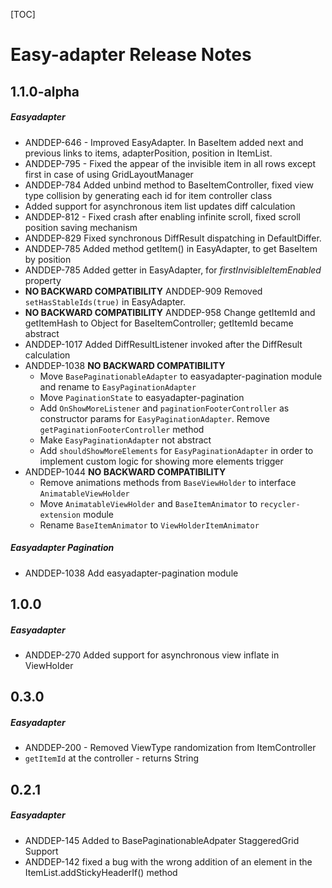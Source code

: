 [TOC]
# Easy-adapter Release Notes
## 1.1.0-alpha
##### Easyadapter
* ANDDEP-646 - Improved EasyAdapter. In BaseItem added next and previous links to items, adapterPosition, position in ItemList.
* ANDDEP-795 - Fixed the appear of the invisible item in all rows except first in case of using GridLayoutManager
* ANDDEP-784 Added unbind method to BaseItemController, fixed view type collision by generating each id for item controller class 
* Added support for asynchronous item list updates diff calculation
* ANDDEP-812 - Fixed crash after enabling infinite scroll, fixed scroll position saving mechanism
* ANDDEP-829 Fixed synchronous DiffResult dispatching in DefaultDiffer.
* ANDDEP-785 Added method getItem() in EasyAdapter, to get BaseItem by position
* ANDDEP-785 Added getter in EasyAdapter, for *firstInvisibleItemEnabled* property
* **NO BACKWARD COMPATIBILITY** ANDDEP-909 Removed
  `setHasStableIds(true)` in EasyAdapter.
* **NO BACKWARD COMPATIBILITY** ANDDEP-958 Change getItemId and
  getItemHash to Object for BaseItemController; getItemId became
  abstract
* ANDDEP-1017 Added DiffResultListener invoked after the DiffResult calculation
* ANDDEP-1038 **NO BACKWARD COMPATIBILITY**
  * Move `BasePaginationableAdapter` to easyadapter-pagination module
    and rename to `EasyPaginationAdapter`
  * Move `PaginationState` to easyadapter-pagination
  * Add `OnShowMoreListener` and `paginationFooterController` as
    constructor params for `EasyPaginationAdapter`. Remove
    `getPaginationFooterController` method
  * Make `EasyPaginationAdapter` not abstract
  * Add `shouldShowMoreElements` for `EasyPaginationAdapter` in order to
    implement custom logic for showing more elements trigger
* ANDDEP-1044 **NO BACKWARD COMPATIBILITY**
  * Remove animations methods from `BaseViewHolder` to interface `AnimatableViewHolder`
  * Move `AnimatableViewHolder` and `BaseItemAnimator` to
    `recycler-extension` module
  * Rename `BaseItemAnimator` to `ViewHolderItemAnimator`
##### Easyadapter Pagination
* ANDDEP-1038 Add easyadapter-pagination module
## 1.0.0
##### Easyadapter
* ANDDEP-270 Added support for asynchronous view inflate in ViewHolder
## 0.3.0
##### Easyadapter
* ANDDEP-200 - Removed ViewType randomization from ItemController
* `getItemId` at the controller - returns String
## 0.2.1
##### Easyadapter
* ANDDEP-145 Added to BasePaginationableAdpater StaggeredGrid Support
* ANDDEP-142 fixed a bug with the wrong addition of an element in the ItemList.addStickyHeaderIf() method